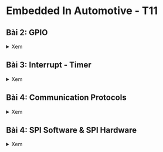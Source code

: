# Embedded In Automotive - T11
## Bài 2: GPIO
<details><summary>Xem</summary>
  
### Ba bước cấu hình và sử dụng ngoại vi GPIO

![3 steps](https://i.imgur.com/v00DofK.png)  
**1. Cấp xung CLOCK cho ngoại vi**
```cpp
RCC_APB1PeriphClockCmd: Hàm cấp xung clock cho thanh ghi APB1

RCC_APB2PeriphClockCmd: Hàm cấp xung clock cho thanh ghi APB2

RCC_AHBPeriphClockCmd: Hàm cấp xung clock cho thanh ghi AHB   
```
**Hai tham số của hàm**  
+) Tham số 1: Bus cần cấp xung, ví dụ: RCC_APB2Peripb_GPIOA là bus của GPIOA  
+) Tham số 2: ENABLE: Cấp xung, DISABLE: Không cho phép cấp xung  

**2. Cấu hình ngoại vi**  
Các tham số GPIO được tổ chức trong struct **GPIO_InitTypeDef**, bao gồm:  
```cpp
uint16_t GPIO_Pin; //Chọn pin cần cấu hình, Ví dụ pin 5: GPIO_Pin_5

GPIOSpeed_TypeDef GPIO_Speed; // Chọn tốc độ hoạt động: 2Mhz, 10Mhz hoặc 50Mhz

GPIOMode_TypeDef GPIO_Mode; // Chọn chế độ hoạt động của Pin
```
**3. Sử dụng ngoại vi** 
Có nhiều hàm được xây dựng sẵn trong thư viện **stm32f10x_gpio.h** để giao tiếp với các GPIO
```cpp
uint8_t GPIO_ReadInputDataBit(GPIO_TypeDef* GPIOx, uint16_t GPIO_Pin); //Đọc giá trị  GPIO_Pin_y trong GPIOx được cấu hình là INPUT

uint16_t GPIO_ReadInputData(GPIO_TypeDef* GPIOx); //Đọc giá trị GPIOx được cấu hình là INPUT

uint8_t GPIO_ReadOutputDataBit(GPIO_TypeDef* GPIOx, uint16_t GPIO_Pin); //Đọc giá trị 1  GPIO_Pin_y trong GPIOx được cấu hình là OUTPUT

uint16_t GPIO_ReadOutputData(GPIO_TypeDef* GPIOx); // Đọc giá trị GPIOx được cấu hình là OUTPUT

void GPIO_SetBits(GPIO_TypeDef* GPIOx, uint16_t GPIO_Pin); //Đặt giá trị logic 1 lên GPIO_Pin_y trong GPIOx

void GPIO_ResetBits(GPIO_TypeDef* GPIOx, uint16_t GPIO_Pin); //Đặt giá trị logic 0 lên GPIO_Pin_y trong GPIOx

void GPIO_WriteBit(GPIO_TypeDef* GPIOx, uint16_t GPIO_Pin, BitAction BitVal); // Ghi giá trị "BitVal" vào GPIO_Pin_y trong GPIOx

void GPIO_Write(GPIO_TypeDef* GPIOx, uint16_t PortVal); // Ghi giá trị "PortVal" vào GPIOx

```
  
**Với x là tên port = (A,B,C,...) và y là số pin = (0,1,2,3,...)** 

### Ví dụ BlinkLed PC13
![2 Leds on STM32F103C8T6](https://i.imgur.com/y7LDm8Z.png)  

**Trên STM32F103C8T6 có hai led**  
+) Led báo nguồn  
+) Led được tích hợp trên chân PC13 có Anode nối VCC, Cathode nối PC13 nên khi PC13 = 0V thì Led sáng

```cpp
#include "stm32f10x.h"                  // Device header
#include "stm32f10x_gpio.h"             // Keil::Device:StdPeriph Drivers:GPIO
#include "stm32f10x_rcc.h"              // Keil::Device:StdPeriph Drivers:RCC

void delay(uint32_t time) {
    for(int i = 0; i < time ; i++);
} // Moi i chay duoc ~1us

void RCC_config(void){ // Hàm cấp xung GPIO
    //Hàm cấp xung clock cho GPIOC
    RCC_APB2PeriphClockCmd(RCC_APB2Periph_GPIOC, ENABLE);
}

void GPIO_config(void){ // Hàm cấu hình GPIO
    //Cau hinh chan PC13
    GPIO_InitTypeDef GPIO_InitStruct;
    GPIO_InitStruct.GPIO_Pin = GPIO_Pin_13;
    GPIO_InitStruct.GPIO_Mode = GPIO_Mode_Out_PP; //Output Push-Pull: kéo lên 1 hoặc 0 không cần điện trở nội
    GPIO_InitStruct.GPIO_Speed = GPIO_Speed_10MHz; // Tốc độ ngoại vi 10Mhz
    
    GPIO_Init(GPIOC, &GPIO_InitStruct );
}

int main(){
    RCC_config();
    GPIO_config();
    while(1) {
        GPIO_SetBits(GPIOC, GPIO_Pin_13); // Đặt bit 1 vào PC13 (Đèn tắt)
        delay(5000000);
        GPIO_ResetBits(GPIOC, GPIO_Pin_13); // Đặt bit 0 vào PC13 (Đèn sáng)
        delay(2000000);
    }   
}

```
**Tại hàm main() gọi hai hàm được thiết lập từ trước với chức năng cấp xung cho GPIOC và cấu hình PC13 làm ngõ ra để điều khiển LED  
Trong hàm while Bật tắt led liên tục sử dụng hàm delay tương đối thay vì sử dụng Timer**

</details>

## Bài 3: Interrupt - Timer
<details><summary>Xem</summary>
  
### A. Ngắt (Interrupt)
#### 1. Định nghĩa  
- Ngắt là 1 sự kiện khẩn cấp xảy ra trong hay ngoài vi điều khiển. Nó yêu cầu MCU phải dừng chương trình chính (main) và thực thi chương trình ngắt ISR (Interrupt Service Routine - trình phục vụ ngắt).

#### 2. Các loại ngắt thông dụng  
- Mỗi ngắt sẽ có một trình phục vụ ngắt riêng
- Địa chỉ mỗi trình phục vụ ngắt trong bộ nhớ gọi là **vector ngắt**. Mỗi loại vector ngắt có địa chỉ khác nhau.
![Các ngắt khác nhau](https://i.imgur.com/VdLym2V.png)

- Có bốn loại ngắt là Reset, ngắt ngoài, ngắt Timer và ngắt truyền  thông
- Ngắt ngoài có cờ ngắt là IE0, cờ ngắt timer là TF1 và hai loại ngắt này có thể lập trình được
- Ngắt Reset xảy ra khi nhấn nút Reset trên Board

**Thanh ghi PC (Program Counter): chỉ đến lệnh tiếp theo cần thực thi trong chương trình**
![Thanh ghi PC](https://i.imgur.com/eZFuvK5.png)  
Khi chạy chương trình chính, nếu có ngắt xảy ra thì thanh ghi PC sẽ trỏ tới vector ngắt của chương trình ngắt, sau khi thực hiện xong lệnh đang chạy thì sẽ chuyển qua thực thi hàm ngắt, sau đó tiếp tục quay lại thực thi chương trình chính.

#### 3. Ngắt ngoài
Phải cấu hình ngắt cho ngõ vào ngắt, xảy ra khi thay đổi giá trị điện áp trên chân ngắt. Có 4 dạng:  
- **LOW**: kích hoạt ngắt liên tục khi chân ở mức thấp.
- **HIGH**: Kích hoạt liên tục khi chân ở mức cao.
- **RISING**: Kích hoạt khi trạng thái trên chân chuyển từ thấp lên cao.
- **FALLING**: Kích hoạt khi trạng thái trên chân chuyển từ cao xuống thấp.

![Các loại ngắt](https://i.imgur.com/tysVLWl.png)

#### 4. Ngắt Tỉmer

- Xảy ra khi giá trị trong thanh ghi đếm của timer bị tràn (với giá trị được đặt trước nếu không sẽ mặc định tràn khi đếm hết thanh ghi). Sau mỗi lần tràn, cần phải reset giá trị thanh ghi để có thể tạo ngắt tiếp theo.

![Timer](https://i.imgur.com/KYMJFGK.png)

#### 5. Ngắt truyền thông

- Xảy ra khi có sự truyền nhận giữa MCU - MCU hay MCU với ngoại vi. Được sử dụng cho nhiều phương thức như UART, SPI,... Với mục đích đồng bộ hóa truyền nhận

- **Khi MCU1 truyền sẽ tạo ra ngắt để MCU2 lập tức nhận để tránh mất gói tin** 

#### 6. Độ ưu tiên Ngắt
- Khi nhiều ngắt xảy ra, ngắt nào được thực thi trước sẽ dựa vào độ ưu tiên ngắt (Số ưu tiên càng thấp thì có độ ưu tiên càng cao)  
- **Stack Pointer** là thanh ghi trỏ tới đỉnh của vùng stack chứa các địa chỉ trả về của các hàm
**Ví dụ:** ISR2 có độ ưu tiên cao hơn ISR1
- Thực thi hàm main() - xảy ra ngắt 1: Lưu PC tiếp theo (main) vào Stack Pointer và chuyển PC đến ISR1, sau đó thực thi ISR1
- Nếu đang thực thi ISR1 mà ISR2 xảy ra thì lưu PC của ISR1 vào Stack Pointer và Chuyển PC đến ISR2 để thực thi.
- Thực thi xong ISR2 sẽ lấy PC được lưu trong Stack Pointer theo kiểu **Last in - First Out** và sẽ lấy PC của ISR1 thực thi
- Thực thi xong ISR1 sẽ lấy PC của hàm main() và tiếp tục chạy chương trình chính.

### B. Timer
- Timer là 1 mạch digital logic có vai trò đếm mỗi chu kỳ clock (đếm lên hoặc đếm xuống).
- Timer còn có thể hoạt động ở chế độ nhận xung clock từ các tín hiệu ngoài. Ngoài ra còn các chế độ khác như PWM, định thời …vv.
- STM32F103 có 7 timer

**Ví dụ: Bật tắt led PC13**
- Để sử dụng Hardware Timer, thêm thư viện trên STM32F103
```cpp
#include "stm32f10x_tim.h"
```
- Tạo hàm với chức năng cấp xung cho GPIOC và Timer 2: Với GPIOC được kết nối với Bus APB2 còn Timer2 được nối với Bus APB1

```cpp
void RCC_config(void){
    RCC_APB1PeriphClockCmd(RCC_APB1Periph_TIM2, ENABLE);
    RCC_APB2PeriphClockCmd(RCC_APB2Periph_GPIOC, ENABLE);
}
```
- Cấu hình PC13 đã được học từ bài trước 
```cpp
void GPIO_config(void){
    //Cau hinh chan PC13
    GPIO_InitTypeDef GPIO_InitStruct;
    GPIO_InitStruct.GPIO_Pin = GPIO_Pin_13; // Neu muon them nhieu chan thi su dung phep OR
    GPIO_InitStruct.GPIO_Mode = GPIO_Mode_Out_PP;
    GPIO_InitStruct.GPIO_Speed = GPIO_Speed_50MHz;
    
    GPIO_Init(GPIOC, &GPIO_InitStruct );    
}
```
- Tạo hàm cấu hình Timer 2
```cpp
void TIMER_config(void){
    TIM_TimeBaseInitTypeDef TIM_InitStruct;
    
    TIM_InitStruct.TIM_ClockDivision = TIM_CKD_DIV2; 
    TIM_InitStruct.TIM_Prescaler = 36000; 
    TIM_InitStruct.TIM_Period  = 0xFFFF;
    TIM_InitStruct.TIM_CounterMode = TIM_CounterMode_Up; 
    TIM_TimeBaseInit(TIM2, &TIM_InitStruct);
    
    TIM_Cmd(TIM2, ENABLE);
    
}
```
Tần số mặc định của STM32F103C8T6 là 72Mhz ta chia tần số cho 2 ```TIM_CKD_DIV2``` còn 36Mhz
```cpp
 TIM_InitStruct.TIM_ClockDivision = TIM_CKD_DIV2; 
 ```

Thuộc tính ```TIM_Prescaler```: Sau bao nhiêu dao động thì đếm lên một lần. Ta có tần số 36Mhz tức 1s = 36M dao động. Nên muốn 1ms đếm một lần tức 1ms = 36.000 dao động
```cpp
 TIM_InitStruct.TIM_Prescaler = 36000;
```
Thuộc tính ```TIM_Period```: Đếm đến bao nhiêu thì Reset. Trong bài này ta không sử dụng đến nên để tối đa 0xFFFF
```cpp
TIM_InitStruct.TIM_Period  = 0xFFFF;
```
Thuộc tính ```TIM_CounterMode```: Quy định đếm lên hay xuống
```cpp
 TIM_InitStruct.TIM_CounterMode = TIM_CounterMode_Up;
```
Sau khi đã cấu hình, ta gán những thuộc tính này vào Timer cần sử dụng và cho phép hoạt động
```cpp
TIM_TimeBaseInit(TIM2, &TIM_InitStruct);
TIM_Cmd(TIM2, ENABLE);
```
- Tạo hàm delay theo milisecond
```cpp
void delay_ms(uint16_t timedelay){
    TIM_SetCounter(TIM2, 0);
    while(TIM_GetCounter(TIM2)<timedelay){}
}
```
Trước khi đếm phải reset thanh ghi đếm về 0 tránh sai xót bằng lệnh
```cpp
TIM_SetCounter(TIM2, 0);
```
Sau đó đọc giá trị thanh ghi đếm bằng lệnh:
```cpp
TIM_GetCounter(TIM2)
```
Nếu đếm đến giá trị delay cho trước thì bỏ qua câu lệnh while và thực thi lệnh tiếp theo

**Ví dụ:** delay_ms(1000) thì sẽ đếm lên 1000 lần với mỗi lần đếm là 1ms được cấu hình trong Timer, nên sẽ delay được 1s 

- Gọi hàm thực thi trong main() để cấu hình và bật tắt led sau 1 giây.
```cpp
int main(){
    RCC_config();
    TIMER_config();
    GPIO_config();
    while(1){
        GPIO_SetBits(GPIOC, GPIO_Pin_13);
        delay_ms(1000);
        GPIO_ResetBits(GPIOC, GPIO_Pin_13);
        delay_ms(1000);
  }   

}
```
</details>

## Bài 4: Communication Protocols
<details><summary>Xem</summary>  

### 1. Truyền nhận dữ liệu
Truyền nhận dữ liệu trên MCU là quá trình trao đổi các tín hiệu điện áp biểu diễn thành các bit trên các chân của MCU.

![Truyền data](https://i.imgur.com/goMtf0I.png)

- 3.3V hoặc 5V được biểu diễn bởi bit 1
- 0V được biểu diễn bởi bit 0

Ví dụ MCU1 truyền cho MCU2 ký tự "h" thì MCU1 sẽ chuyển đổi "h" theo mã ASCII có mã nhị phân 0110 1000 và truyền từng bit đến MCU2.

Có hai kiểu truyền dữ liệu: Truyền **nối tiếp** và **song song**
- Truyền song song: Sử dụng nhiều dây, mỗi dây một bit
- Truyền nối tiếp: Sử dụng một dây duy nhất để truyền liên tiếp nhiều bit
**Vấn đề**: Nếu truyền nhiều bit cùng giá trị thì không thể phân biệt các bit. Vì thế, ta cần đến những **chuẩn giao tiếp** (Communication Protocols).

### 2. SPI (Serial Peripheral Interface)
#### Tính chất:
-  Truyền nối tiếp, đồng bộ (Có chân SCK)
- Truyền song công (Có hai dây dữ liệu MOSI - Master Output Slave Input và MISO - Master Input Slave Output)
- Hoạt động ở cơ chế Master - Slave, có chân CS - Chip Select để chọn Slave muốn giao tiếp
![SPI](https://i.imgur.com/wwNFvru.png)

#### Chức năng các chân
- SCK: Chân được điều khiển bởi Master tạo xung Clock gửi cho Slave để đồng bộ truyền nhận dữ liệu.
- CS (Chip Select) hoặc SS (Slave Select): Chân điều khiển bởi Master chọn Slave để giao tiếp. Nếu có nhiều Slave thì có nhiều chân CS.
- MOSI (Master Output Slave Input): Chân truyền dữ liệu từ Master đến Slave.
- MISO (Master Inpur Slave Output): Điều khiển bởi Slave gửi dữ liệu đến Master. 

#### Quá trình truyền dữ liệu
- Trước khi truyền dữ liệu, Master sẽ kéo chân CS của Slave cần giao tiếp xuống 0 để báo hiệu muốn truyền nhận.
- Master sẽ tạo xung Clock để truyền đến Slave kèm theo một bit dữ liệu và đồng thời Slave cũng gửi lại cho Master một bit dữ liệu khác.
- Các thanh ghi sẽ dịch bit và cập nhật giá trị truyền nhận
- Lặp lại quá trình đến khi truyền xong dữ liệu
![Truyền data SPI](https://i.imgur.com/UcLfdyk.png)

#### 4 chế độ hoạt động
Dựa trên Clock Polarity (CPOL) và Clock Phase (CPHA) 
![4 chế độ](https://i.imgur.com/qTfMUcD.png)
- CPOL = 0: Khi không có dữ liệu SCK = 0
- CPOL = 1: Khi không có dữ liệu SCK = 1
- CPHA = 0: Truyền dữ liệu trước khi tạo xung
- CPHA = 1: Truyền dữ liệu sau khi tạo xung

Kết hợp các trường hợp trên ta được bảng sau:
![4 trường hợp](https://i.imgur.com/dy43EC9.png)

### 3. I2C (Inter-Integrated Circuit)

![I2C](https://i.imgur.com/OwtDaI7.png)
#### Tính chất:

- Truyền dữ liệu nối tiếp, đồng bộ
- Hoạt động ở chế độ bán song công
- Hoạt động ở cơ chế Master Slave, sử dụng địa chỉ riêng để phân biệt Slave
- Sử dụng hai dây SDA và SCL để giao tiếp
- Cần có điện trở nối hai dây nối lên nguồn để tạo mức điện áp 3.3/5V khi chưa có dữ liệu vì hai dây thả nổi nên MCU không hiểu được mức điện áp.

#### Chức năng các dây:
- SDA: Dây truyền dữ liệu truyền nhận.
- SCL: Dây đồng bộ truyền nhận dữ liệu do Master điều khiển tạo xung Clock.

#### I2C Data Frame:
![Data Frame](https://i.imgur.com/mZ82odf.png)

- Trước khi truyền/nhận dữ liệu Master sẽ gửi tín hiệu Start Condition: SDA được kéo xuống mức 0 trước sau đó đến SCL xuống mức 0.
- Sau tín hiệu Start, Master sẽ gửi 8 bit gồm 7 địa chỉ và 1 bit Read/Write kèm theo xung Clock cho tất cả Slave nhận. Slave có trùng địa chỉ với địa chỉ được yêu cầu từ Master sẽ đọc bit Read/Write để xác nhận chức năng truyền hoặc nhận dữ liệu từ Master 
    - Nếu R/W = 1: Master đọc dữ liệu từ Slave (Slave chế độ truyền)
    - Nếu R/W = 0: Master ghi dữ liệu đến Slave (Slave chế độ đọc)
- Sau đó Slave có trùng địa chỉ sẽ gửi lại Master một tín hiệu ACK = 0 (SDA = 0), sau đó Master tiếp tục truyền dữ liệu 
    - Nếu không có Slave nào trùng với địa chỉ được yêu cầu từ Master thì không có gói phản hồi ACK (SDA = 1) thì Master dừng việc truyền dữ liệu
- Sau đó, không truyền gì cả, tức SDA = 1
- Trước khi tiếp tục truyền dữ liệu, kéo SDA = 0
- Truyền 8 bit dữ liệu đến Slave. Slave nhận được sẽ tiếp tục truyền lại gói tin phản hồi ACK = 0.
- Master nhận được ACK sẽ kết thúc gói tin bằng cách kéo chân SCL lên 1 trước sau đó kéo chân SDA lên 1

### 4. UART (Universal Asynchronous Receiver-Transmitter)
![UART](https://i.imgur.com/ZrhsvAg.png)
#### Tính chất
- Được gọi là **giao thức truyền thông phần cứng**: Chỉ giao tiếp 1 - 1 giữa hai thiết bị cố định
- Truyền dữ liệu nối tiếp không đồng bộ
- Hoạt động ở chế độ song công

#### Chức năng các chân:
- Tx: Chân truyền dữ liệu điều
- Rx: Chân nhận dữ liệu về
- Vì thế hai các chân được mắc chéo với nhau Tx1 - Rx2, Tx2 - Rx1

#### Không có chân Clock, làm sao để đồng bộ?
- Hai MCU sẽ căn khoảng thời gian giữa hai lần gửi dữ liệu để đồng bộ truyền nhận bằng cách tạo Tỉmer
- Đơn vị thống nhất thời gian giữa hai MCU gọi là **BaudRate** (Số bit truyền trong 1 giây)
- Ví dụ: BaudRate = 9600
    - Tức truyền được 9600bits/s = 9600bits/1000ms
    - Nghĩa là 1 bit truyền đi mất khoảng 0.10467ms
    - Hai MCU sẽ tạo Timer để gửi nhận cùng lúc dữ liệu theo thời gian trên

#### UART Data Frame:
![UART Data Frame](https://i.imgur.com/lv3DRsF.png)
- Khi không có dữ liệu Tx = Rx = 1
- Trước khi truyền dữ liệu: Kéo chân Tx của MCU truyền từ bit 1 xuống bit 0. Sau đó delay một khoảng BaudRate. Bên MCU nhận sẽ đọc chân RX = 0 để kiểm tra có dữ liệu truyền tới hay không.
- Sau đó MCU truyền sẽ dịch dữ liệu và gửi 5 - 9 bits qua chân TX. Bên MCU nhận sẽ đọc liên tiếp 5 - 8 bits dữ liệu sau những khoảng thời gian delay được tạo từ Timer theo BaudRate.
- Sau đó MCU truyền gửi bit kiểm tra lỗi Polarity (có hoặc không), có hai loại:
    - Parity chẵn: Thêm bit 1 hoặc 0 để tổng bit 1 trong data là chẵn.
    - Parity lẻ: Thêm bit 1 hoặc 0 để tổng bit 1 trong data là lẻ.
    - Nhược điểm: Nếu lỗi với số chẵn bit thì không thể kiểm tra được lỗi.
- Bên nhận kiểm tra lỗi bằng cách tính tổng số bit 1 trong data và xem xét loại Parity để xác định đúng Serial.
- Nếu Data sai thì không nhận dữ liệu.
- Sau cùng MCU gửi sẽ gửi tín hiệu Stop bằng cách đưa chân TX từ 0 lên 1.



</details>


## Bài 4: SPI Software & SPI Hardware

<details><summary>Xem</summary>  

### SPI Software

Dùng các chân GPIO và delay để mô phỏng hoạt động của SPI

Có hai bước để thực thi:
- Xác định các chân (có 4 chân)
- Cấu hình GPIO 

#### 1. Xác định các chân SPI 
```cpp
#define SPI_SCK_Pin GPIO_Pin_0
#define SPI_MISO_Pin GPIO_Pin_1
#define SPI_MOSI_Pin GPIO_Pin_2
#define SPI_CS_Pin GPIO_Pin_3
#define SPI_GPIO GPIOA
#define SPI_RCC RCC_APB2Periph_GPIOA
```
Sử dụng các chân trong GPIOA và được cấp xung bởi APB2. Gán các chân GPIO bằng tên các chân dữ liệu SPI.

```cpp
void RCC_config(void){
    RCC_APB1PeriphClockCmd(RCC_APB1Periph_TIM2, ENABLE);
		RCC_APB2PeriphClockCmd(SPI_RCC, ENABLE);
}
```
Sau đó cấp xung cho SPI_RCC tức GPIOA và cấp cho Timer để tạo hàm delay phục vụ truyền nhận dữ liệu

#### 2. Cấu hình các chân SPI
```cpp
void GPIO_Config(void){
	GPIO_InitTypeDef GPIO_InitStructure;
	GPIO_InitStructure.GPIO_Pin = SPI_SCK_Pin| SPI_MOSI_Pin| SPI_CS_Pin;
	GPIO_InitStructure.GPIO_Mode = GPIO_Mode_Out_PP;
	GPIO_InitStructure.GPIO_Speed = GPIO_Speed_50MHz;
	GPIO_Init(SPI_GPIO, &GPIO_InitStructure);
	
	GPIO_InitStructure.GPIO_Pin = SPI_MISO_Pin;
	GPIO_InitStructure.GPIO_Mode = GPIO_Mode_IN_FLOATING;
	GPIO_InitStructure.GPIO_Speed = GPIO_Speed_50MHz;
	GPIO_Init(SPI_GPIO, &GPIO_InitStructure);
}
```
Đây là cấu hình cho Master nên sẽ có ba chân ngõ ra là SCK, MOSI và CS. Còn lại chân ngõ vào do Slave điều khiển là MISO.

```cpp
void Clock(){
	GPIO_WriteBit(SPI_GPIO, SPI_SCK_Pin, Bit_SET);
	delay_ms(4);
	GPIO_WriteBit(SPI_GPIO, SPI_SCK_Pin, Bit_RESET);
	delay_ms(4);
}
```
Mô phỏng xung Clock bằng cách đặt chân SCK lên một khoảng thời gian 4ms sau đó đặt lại mức thấp

```cpp
void SPISetup(void){
	GPIO_WriteBit(SPI_GPIO, SPI_SCK_Pin,  Bit_RESET);
	GPIO_WriteBit(SPI_GPIO, SPI_CS_Pin,   Bit_SET);
	GPIO_WriteBit(SPI_GPIO, SPI_MOSI_Pin, Bit_RESET);//Muc gi cung duoc
}
```
Khởi tạo giá trị đầu cho các chân SPI, SCK chưa có xung nên sẽ là bit 0 (CPOL = 0) và CS ở mức 1 (chưa chọn Slave). Chân MOSI mức gì cũng được và chân MISO master không thể điều khiển.

#### 3. Hàm truyền dữ liệu ở Master
```cpp
void SPI_Master_Transmit(uint8_t u8Data){
	uint8_t u8Mask = 0x80;					
	uint8_t tempData; 
	GPIO_WriteBit(SPI_GPIO, SPI_CS_Pin, Bit_RESET); 
	delay_ms(1);
	for(int i=0; i<8; i++){
		tempData = u8Data & u8Mask; 
		if(tempData){
			GPIO_WriteBit(SPI_GPIO, SPI_MOSI_Pin, Bit_SET);
			delay_ms(1);
		} else{
			GPIO_WriteBit(SPI_GPIO, SPI_MOSI_Pin, Bit_RESET);
			delay_ms(1);
		}
		u8Data=u8Data<<1; 
		Clock();
	}
	GPIO_WriteBit(SPI_GPIO, SPI_CS_Pin, Bit_SET);
	delay_ms(1);
}
```
- Tạo một mặt nạ có giá trị 0b10000000 và tạo một biến đệm để xử lý bit
- Đầu tiên sẽ phải kéo chân CS của Slave muốn giao tiếp xuống 0 và đợi 1ms để đảm Slave nhận được tin hiệu.
- Sau đó gửi 8 bit bằng cách dịch từng bit của ```u8Data``` và phép and với ```u8Mask``` để tìm ra bit đang truyền là bit 0 hay 1 và gán vào ```tempData```
- Cuối cùng là kiểm tra giá trị của ```tempData``` để đặt chân MOSI là cao hay thấp, tương ứng với bit 1 và 0.

```cpp
uint8_t DataTrans[] = {1,7,12,17,89};//Du lieu duoc truyen di
int main(){
    RCC_config();
    TIMER_config();
    GPIO_Config();
    SPISetup();
    while(1){	
			for(int i=0; i<5; i++){
				SPI_Master_Transmit(DataTrans[i]);
				delay_ms(1000);
			}
		}
}
```
Tại hàm main() sẽ gọi lại các hàm cấu hình GPIO và Timer. Sau đó tạo một hàm ```while(1)``` để gửi tuần tự các giá trị của mảng ```DataTrans```

**Tương tự với Master, Slave cũng sẽ cấu hình những thông số trên, chỉ khác là Slave sẽ có ba chân ngõ vào CS, MOSI, SCK và một chân ngõ ra MISO**
```cpp
void GPIO_Config(void){
	GPIO_InitTypeDef GPIO_InitStructure;
	GPIO_InitStructure.GPIO_Pin =  SPI_MISO_Pin;
	GPIO_InitStructure.GPIO_Mode = GPIO_Mode_Out_PP;
	GPIO_InitStructure.GPIO_Speed = GPIO_Speed_50MHz;
	GPIO_Init(SPI_GPIO, &GPIO_InitStructure);
	
	GPIO_InitStructure.GPIO_Pin = SPI_MOSI_Pin|SPI_SCK_Pin| SPI_CS_Pin;
	GPIO_InitStructure.GPIO_Mode = GPIO_Mode_IN_FLOATING;
	GPIO_InitStructure.GPIO_Speed = GPIO_Speed_50MHz;
	GPIO_Init(SPI_GPIO, &GPIO_InitStructure);
}
```
4. Hàm nhận dữ liệu ở Slave
```cpp
uint8_t SPI_Slave_Receive(void){
	uint8_t dataReceive =0x00;   
	uint8_t temp = 0x00, i=0;
	while(GPIO_ReadInputDataBit(SPI_GPIO, SPI_CS_Pin));
	while(!GPIO_ReadInputDataBit(SPI_GPIO, SPI_SCK_Pin));
	for(i=0; i<8;i++){ 
		if(GPIO_ReadInputDataBit(SPI_GPIO, SPI_SCK_Pin)){
			while(GPIO_ReadInputDataBit(SPI_GPIO, SPI_SCK_Pin))
				temp = GPIO_ReadInputDataBit(SPI_GPIO, SPI_MOSI_Pin);
			
			dataReceive=dataReceive<<1;
			dataReceive=dataReceive|temp;
    }
		while(!GPIO_ReadInputDataBit(SPI_GPIO, SPI_SCK_Pin));
	}
	return dataReceive;
}
```
Giá trị nhận được ở Slave cũng là 8 bit.
- Đầu tiên tạo một biến để nhận dữ liệu ```dataReceive``` và một biến đệm ```temp```.
- Chờ cho đến khi chân CS được kéo xuống 0
- Chờ đến khi có xung Clock (Có dữ liệu được truyền).
- Dữ liệu nhận được sẽ gán vào biến ```temp``` và dịch vào ```dataReceive```

```cpp
uint8_t Num_Receive;
int main(){
    RCC_config();
    TIMER_config();
		GPIO_Config();
		SPISetup();
    TIM_SetCounter(TIM2,0); //Set up gia tri trong thanh ghi dem
    while(1){	
			if(!(GPIO_ReadInputDataBit(SPI_GPIO, SPI_CS_Pin))){
				for(int i=0; i<5; i++){
					Num_Receive = SPI_Slave_Receive();
				}
			}
		}
}
```
Tại hàm main sẽ liên tục kiểm tra chân CS và nhận 5 bit dữ liệu từ Master.

### SPI Hardware

Sử dụng các chân SPI đã được tích hợp sẵn trên phần cứng để truyền nhận dữ liệu
Ba bước thực hiện:
- Xác định các chân GPIO của SPI: Bài này ta sử dụng SPI1
    - PA4: CS
    - PA5: SCK
    - PA6: MISO
    - PA7: MOSI
- Cấu hình GPIO cho SPI
- Cấu hình SPI

#### 1. Xác định chân SPI
```cpp
#define SPI1_NSS 	GPIO_Pin_4
#define SPI1_SCK	GPIO_Pin_5
#define SPI1_MISO   GPIO_Pin_6
#define SPI1_MOSI   GPIO_Pin_7
#define SPI1_GPIO   GPIOA

void RCC_config(void){
    RCC_APB1PeriphClockCmd(RCC_APB1Periph_TIM2, ENABLE);
    RCC_APB2PeriphClockCmd(RCC_APB2Periph_SPI1 | RCC_APB2Periph_GPIOA, ENABLE);
}
```
Ta sẽ sử dụng SPI với thứ tự chân giống như lý thuyết. Thêm vào đó ta sẽ cấp trực tiếp đến ngoại vi SPI1 thông qua thanh ghi ABP2.

#### 2. Cấu hình chân GPIO cho SPI
```cpp
void GPIO_Config(void){
	GPIO_InitTypeDef GPIO_InitStructure;
	GPIO_InitStructure.GPIO_Pin = SPI1_NSS| SPI1_SCK| SPI1_MISO| SPI1_MOSI;
	GPIO_InitStructure.GPIO_Speed = GPIO_Speed_50MHz;
	GPIO_InitStructure.GPIO_Mode = GPIO_Mode_AF_PP; 
	GPIO_Init(SPI1_GPIO, &GPIO_InitStructure);

}
```
Cấu hình các chân SPI theo kiểu AF_PP: Các chân này sẽ hoạt động với một chức năng thay thế như I2C, SPI, UART...

#### 3. Cấu hình SPI
```cpp
void SPI_config(void){
	SPI_InitTypeDef SPI_InitStruct;
	
	SPI_InitStruct.SPI_Mode = SPI_Mode_Master; 
	SPI_InitStruct.SPI_Direction = SPI_Direction_2Lines_FullDuplex; 
	SPI_InitStruct.SPI_BaudRatePrescaler = SPI_BaudRatePrescaler_32; 
	SPI_InitStruct.SPI_CPOL = SPI_CPOL_Low; 
	SPI_InitStruct.SPI_CPHA = SPI_CPHA_1Edge;
	SPI_InitStruct.SPI_DataSize = SPI_DataSize_8b;/
	SPI_InitStruct.SPI_FirstBit = SPI_FirstBit_LSB; 
	SPI_InitStruct.SPI_CRCPolynomial = 7 ;
	SPI_InitStruct.SPI_NSS = SPI_NSS_Soft; 

	SPI_Init(SPI1, &SPI_InitStruct);
	SPI_Cmd(SPI1,ENABLE);
		
}
```
Đầu tiên, giống với Timer khi sử dụng phải tạo một đối tượng Struct để cấu hình các thông số ```SPI_InitTypeDef SPI_InitStruct;```
- SPI Mode: Xác định thiết bị đang cấu hình là Master hay Slave
- SPI_Direction: Cấu hình kiểu truyền là song công, đơn công hay bán song công
- SPI_BaudRatePrescaler: Bộ chia tần số cho SPI, mặc định 72Mhz
- SPI_CPOL và SPI_CPHA đã được giải thích từ bài 3 và có chức năng cấu hình chế độ truyền của SPI
- SPI_DataSize: Quy định số bit truyền mỗi lần 8 bit hay 16 bit
- SPI_FirstBit: Quy định truyền bit trong số cao trước(LSB) hay bit thấp trước(MSB)
- SPI_CRCPolynomial: Cấu hình CheckSum. Nếu 8 bit thì đặt 7, nếu 16 bit thì đặt là 15
- SPI_NSS: Cấu hình chân CS được quản lý bởi Software(1 biến) hay Hardware(1 pin).
Sau đó gọi hàm Init để cấu hình SPI1 và hàm Cmd để cho phép SPI1 hoạt động

Hai hàm truyền nhận dữ liệu 8/16bits:
- Hàm ```SPI_I2S_SendData(SPI_TypeDef* SPIx, uint16_t Data)```, tùy vào cấu hình datasize là 8 hay 16 bit sẽ truyền đi 8 hoặc 16 bit dữ liệu. Hàm nhận 2 tham số là bộ SPI sử dụng và data cần truyền.
- Hàm ```SPI_I2S_ReceiveData(SPI_TypeDef* SPIx)``` trả về giá trị đọc được trên SPIx. Hàm trả về 8 hoặc 16 bit data.

Hàm đọc trạng thái cờ: ```SPI_I2S_GetFlagStatus(SPI_TypeDef* SPIx, uint16_t SPI_I2S_FLAG)``` trả về giá trị 1 cờ trong thanh ghi của SPI. Các cờ thường được dùng:
- ```SPI_I2S_FLAG_TXE```: Cờ báo truyền, cờ này sẽ set lên 1 khi truyền xong data trong buffer.
- ```SPI_I2S_FLAG_RXNE```: Cờ báo nhận, cờ này set lên 1 khi nhận xong data.
- ```SPI_I2S_FLAG_BSY```: Cờ báo bận,set lên 1 khi SPI đang bận truyền nhận.

#### 3. Hàm gửi 1 byte đến Slave
```cpp
uint8_t SPI_Send1Byte(uint8_t data){
	uint8_t received_data;
	GPIO_WriteBit(SPI1_GPIO, SPI1_NSS, Bit_RESET); 
 
	SPI_I2S_SendData(SPI1, data);
	while(SPI_I2S_GetFlagStatus(SPI1, SPI_I2S_FLAG_TXE)==0); 
	
	while(SPI_I2S_GetFlagStatus(SPI1, SPI_I2S_FLAG_RXNE) == RESET); 
   received_data = SPI_I2S_ReceiveData(SPI1);
	
	GPIO_WriteBit(SPI1_GPIO, SPI1_NSS, Bit_SET); 
	return received_data; 
}
```
- Đầu tiên trước khi truyền phải kéo chân CS của Slave xuống mức thấp, sau đó gọi hàm ```SPI_I2S_SendData(SPI1, data);```, có hai tham số là bộ SPI và dữ liệu truyền đi để truyền đi 8 bit ```data```
- Sau đó chờ đến khi cờ TXE được kéo lên 1 (truyền xong).
- Theo lý thuyết, Slave cũng sẽ gửi lại data cho Master nên ta sẽ chờ cờ RXNE được kéo lên 1 (nhận xong) và đọc dữ liệu được nhận trong thanh ghi DR của SPI1 bằng hàm ```SPI_I2S_ReceiveData(SPI1);```
- Sau khi đã hoàn thành, đặt lại chân CS lên 1 để bỏ chọn Slave.

**Đối với Slave các thông số cấu hình giống Master nhưng khác ở** ```SPI_Mode = SPI_Mode_Slave```
#### 4. Hàm nhận dữ liệu từ Master
```cpp
uint8_t SPI_Receive1Byte(uint8_t data_to_send_back){
    uint8_t temp;
    while(SPI_I2S_GetFlagStatus(SPI1, SPI_I2S_FLAG_BSY)==1);//Co bao nhan SPI_I2S_FLAG_BSY = 1 khi SPI dang ban, Cho` den khi SPI ranh?
    temp = (uint8_t)SPI_I2S_ReceiveData(SPI1); // Tra ve gia tri doc duoc tren SPI1
    while(SPI_I2S_GetFlagStatus(SPI1, SPI_I2S_FLAG_RXNE)==0); //cho` den khi nhan xong data SPI_I2S_FLAG_RXNE = 1
    
		SPI_I2S_SendData(SPI1, data_to_send_back); // G?i d? li?u tr? l?i
    while(SPI_I2S_GetFlagStatus(SPI1, SPI_I2S_FLAG_TXE) == RESET);
	return temp;
}
```
```cpp
uint8_t Num_Receive;
uint8_t k[5] = {12, 13, 14, 15, 16};
int main(){
    RCC_config();
		GPIO_Config();
		SPI_config();
    while(1){   
			while(GPIO_ReadInputDataBit(SPI1_GPIO, SPI1_NSS));
       if(GPIO_ReadInputDataBit(SPI1_GPIO, SPI1_NSS)==0){
          for(int i = 0; i<5; i++){
            Num_Receive = SPI_Receive1Byte(k[i]);
          }
       }
		}

}
```
- Đọc chân NSS và chờ đến khi chân được kéo xuống 0
- Sau đó, chờ đến khi SPI1 rảnh bằng cách đọc cờ SPI_I2S_FLAG_BSY. Bằng 0 thì rảnh
- Tiếp theo đó, đọc dữ liệu nhận được từ Master thông qua hàm ```SPI_I2S_ReceiveData(SPI1);```
- Đọc cờ RXNE cho đến khi nhận xong. Sau đó gửi lại dữ liệu đến Master bằng hàm ```SPI_I2S_SendData(SPI1, data_to_send_back);``` . Không thể gửi nhận song song vì SPI là kiểu truyền dữ liệu bán song công
- Sau đó chờ đến khi gửi xong TXE == 1 thì kết thúc hàm.

</details>
















